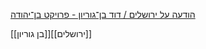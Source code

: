 [הודעה על ירושלים / דוד בן־גוריון - פרויקט בן־יהודה](https://benyehuda.org/read/36012)

[[בן גוריון]][[ירושלים]]